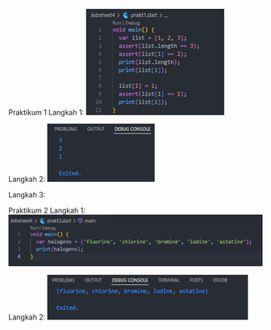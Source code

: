 
Praktikum 1
Langkah 1:
![alt text](image.png)

Langkah 2:
![alt text](image-1.png)

Langkah 3:

Praktikum 2
Langkah 1:
![alt text](image-2.png)

Langkah 2:
![alt text](image-3.png)

